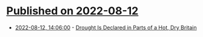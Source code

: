 # [Published on 2022-08-12](index.md)

* [2022-08-12, 14:06:00](https://news.slashdot.org/story/22/08/12/146243/drought-is-declared-in-parts-of-a-hot-dry-britain?utm_source=rss1.0mainlinkanon&utm_medium=feed) - [Drought Is Declared in Parts of a Hot, Dry Britain](https://news.slashdot.org/story/22/08/12/146243/drought-is-declared-in-parts-of-a-hot-dry-britain?utm_source=rss1.0mainlinkanon&utm_medium=feed)
